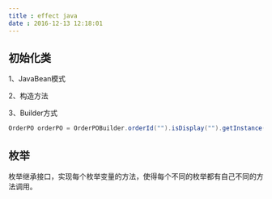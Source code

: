 ```yaml
---
title : effect java
date : 2016-12-13 12:18:01
---
```




## 初始化类

1、JavaBean模式

2、构造方法

3、Builder方式

```java
OrderPO orderPO = OrderPOBuilder.orderId("").isDisplay("").getInstance();
```



## 枚举

枚举继承接口，实现每个枚举变量的方法，使得每个不同的枚举都有自己不同的方法调用。